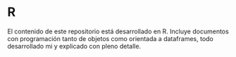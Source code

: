 # R

El contenido de este repositorio está desarrollado en R. Incluye documentos con programación tanto de objetos como orientada a dataframes, todo desarrollado mi y explicado con pleno detalle.